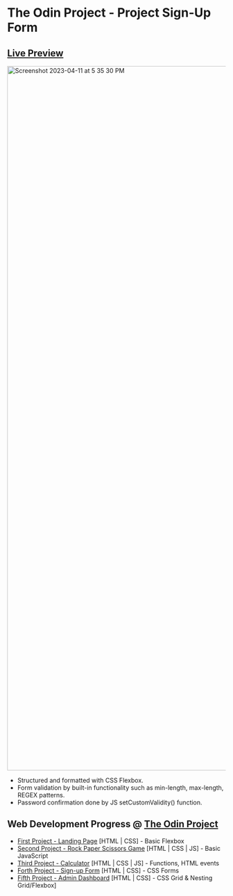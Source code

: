 # The Odin Project - Project Sign-Up Form

## <a href="https://sehyunlee217.github.io/TOP_Sign-Up-Form/">Live Preview</a>

<img width="1624" alt="Screenshot 2023-04-11 at 5 35 30 PM" src="https://user-images.githubusercontent.com/121660178/231103863-515a99dd-b680-4d84-9baa-a49b0bc05e7a.png">

- Structured and formatted with CSS Flexbox. 
- Form validation by built-in functionality such as min-length, max-length, REGEX patterns.
- Password confirmation done by JS setCustomValidity() function.

## Web Development Progress @ <a href="https://www.theodinproject.com/">The Odin Project</a>

- <a href="https://sehyunlee217.github.io/TOP_Landing-Page/">First Project - Landing Page</a> [HTML | CSS] - Basic Flexbox
- <a href="https://sehyunlee217.github.io/TOP_Rock-Paper-Scissors-Game/">Second Project - Rock Paper Scissors Game</a> [HTML | CSS | JS] - Basic JavaScript
- <a href="https://sehyunlee217.github.io/TOP_Calculator/">Third Project - Calculator</a> [HTML | CSS | JS] - Functions, HTML events
- <a href="https://sehyunlee217.github.io/TOP_Sign-Up-Form/">Forth Project - Sign-up Form</a> [HTML | CSS] - CSS Forms 
- <a href="https://sehyunlee217.github.io/TOP_Admin-Dashboard/">Fifth Project - Admin Dashboard</a> [HTML | CSS] - CSS Grid & Nesting Grid/Flexbox]




